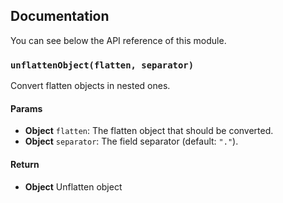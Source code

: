 ## Documentation

You can see below the API reference of this module.

### `unflattenObject(flatten, separator)`
Convert flatten objects in nested ones.

#### Params

- **Object** `flatten`: The flatten object that should be converted.
- **Object** `separator`: The field separator (default: `"."`).

#### Return
- **Object** Unflatten object

